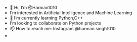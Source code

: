- 👋 Hi, I’m @Harman1010
- I’m interested in Artificial Intelligence and Machine Learning
- 🌱 I’m currently learning Python,C++
-  I’m looking to collaborate on Python projects
- 📫 How to reach me: Instagram @harman.singh1010
- 
<!---
Harman1010/Harman1010 is a ✨ special ✨ repository because its `README.md` (this file) appears on your GitHub profile.
You can click the Preview link to take a look at your changes.
--->
